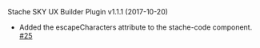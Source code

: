 <stache pageTitle="October" navOrder="70" showTableOfContents="true">

  <stache-page-anchor>
     Stache SKY UX Builder Plugin v1.1.1 (2017-10-20)
  </stache-page-anchor>
  <ul>
    <li>
      Added the
      <sky-code>escapeCharacters</sky-code> attribute to the
      <sky-code>stache-code</sky-code> component.
      <a href="https://github.com/blackbaud/skyux-builder-plugin-stache/pull/25">#25 <i class="fa fa-external-link" aria-hidden="true"></i></a>
    </li>
  </ul>
</stache>
